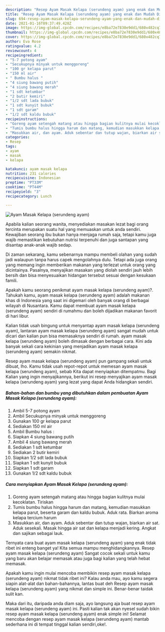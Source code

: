 ```yaml
---
description: "Resep Ayam Masak Kelapa (serundeng ayam) yang enak dan Mudah Dibuat"
title: "Resep Ayam Masak Kelapa (serundeng ayam) yang enak dan Mudah Dibuat"
slug: 694-resep-ayam-masak-kelapa-serundeng-ayam-yang-enak-dan-mudah-dibuat
date: 2021-01-16T09:37:49.428Z
image: https://img-global.cpcdn.com/recipes/e8ba72e7830e9dd1/680x482cq70/ayam-masak-kelapa-serundeng-ayam-foto-resep-utama.jpg
thumbnail: https://img-global.cpcdn.com/recipes/e8ba72e7830e9dd1/680x482cq70/ayam-masak-kelapa-serundeng-ayam-foto-resep-utama.jpg
cover: https://img-global.cpcdn.com/recipes/e8ba72e7830e9dd1/680x482cq70/ayam-masak-kelapa-serundeng-ayam-foto-resep-utama.jpg
author: Eva Rose
ratingvalue: 4.2
reviewcount: 4
recipeingredient:
- "5-7 potong ayam"
- "Secukupnya minyak untuk menggoreng"
- "100 gr kelapa parut"
- "150 ml air"
- " Bumbu halus "
- "4 siung bawang putih"
- "4 siung bawang merah"
- "1 sdt ketumbar"
- "2 butir kemiri"
- "1/2 sdt lada bubuk"
- "1 sdt kunyit bubuk"
- "1 sdt garam"
- "1/2 sdt kaldu bubuk"
recipeinstructions:
- "Goreng ayam setengah matang atau hingga bagian kulitnya mulai kecoklatan. Tiriskan"
- "Tumis bumbu halus hingga harum dan matang, kemudian masukkan kelapa parut, beserta garam dan kaldu bubuk. Aduk rata. Biarkan aroma kelapa tercium harum"
- "Masukkan air, dan ayam. Aduk sebentar dan tutup wajan, biarkan air sat. Aduk sesekali. Masak hingga air sat dan kelapa menjadi kering. Angkat dan sajikan sebagai lauk."
categories:
- Resep
tags:
- ayam
- masak
- kelapa

katakunci: ayam masak kelapa 
nutrition: 231 calories
recipecuisine: Indonesian
preptime: "PT33M"
cooktime: "PT44M"
recipeyield: "3"
recipecategory: Lunch

---
```



![Ayam Masak Kelapa (serundeng ayam)](https://img-global.cpcdn.com/recipes/e8ba72e7830e9dd1/680x482cq70/ayam-masak-kelapa-serundeng-ayam-foto-resep-utama.jpg)

Apabila kalian seorang wanita, menyediakan masakan lezat bagi orang tercinta merupakan suatu hal yang memuaskan untuk anda sendiri. Kewajiban seorang ibu bukan hanya menjaga rumah saja, tetapi kamu juga wajib memastikan kebutuhan nutrisi terpenuhi dan juga santapan yang disantap anak-anak wajib sedap.

Di zaman  sekarang, kamu sebenarnya mampu membeli olahan yang sudah jadi walaupun tanpa harus capek mengolahnya dulu. Tetapi ada juga orang yang memang ingin memberikan makanan yang terlezat untuk orang yang dicintainya. Pasalnya, menyajikan masakan yang diolah sendiri jauh lebih bersih dan bisa menyesuaikan hidangan tersebut sesuai dengan kesukaan famili. 



Apakah kamu seorang penikmat ayam masak kelapa (serundeng ayam)?. Tahukah kamu, ayam masak kelapa (serundeng ayam) adalah makanan khas di Indonesia yang saat ini digemari oleh banyak orang di berbagai wilayah di Nusantara. Kamu dapat membuat ayam masak kelapa (serundeng ayam) sendiri di rumahmu dan boleh dijadikan makanan favorit di hari libur.

Kalian tidak usah bingung untuk menyantap ayam masak kelapa (serundeng ayam), lantaran ayam masak kelapa (serundeng ayam) sangat mudah untuk dicari dan kalian pun bisa memasaknya sendiri di rumah. ayam masak kelapa (serundeng ayam) boleh dimasak dengan berbagai cara. Kini ada banyak sekali cara kekinian yang menjadikan ayam masak kelapa (serundeng ayam) semakin nikmat.

Resep ayam masak kelapa (serundeng ayam) pun gampang sekali untuk dibuat, lho. Kamu tidak usah repot-repot untuk memesan ayam masak kelapa (serundeng ayam), sebab Kita dapat menyiapkan ditempatmu. Bagi Kalian yang ingin menyajikannya, berikut ini resep menyajikan ayam masak kelapa (serundeng ayam) yang lezat yang dapat Anda hidangkan sendiri.

<!--inarticleads1-->

##### Bahan-bahan dan bumbu yang dibutuhkan dalam pembuatan Ayam Masak Kelapa (serundeng ayam):

1. Ambil 5-7 potong ayam
1. Ambil Secukupnya minyak untuk menggoreng
1. Gunakan 100 gr kelapa parut
1. Sediakan 150 ml air
1. Ambil  Bumbu halus :
1. Siapkan 4 siung bawang putih
1. Ambil 4 siung bawang merah
1. Sediakan 1 sdt ketumbar
1. Sediakan 2 butir kemiri
1. Siapkan 1/2 sdt lada bubuk
1. Siapkan 1 sdt kunyit bubuk
1. Siapkan 1 sdt garam
1. Gunakan 1/2 sdt kaldu bubuk




<!--inarticleads2-->

##### Cara menyiapkan Ayam Masak Kelapa (serundeng ayam):

1. Goreng ayam setengah matang atau hingga bagian kulitnya mulai kecoklatan. Tiriskan
1. Tumis bumbu halus hingga harum dan matang, kemudian masukkan kelapa parut, beserta garam dan kaldu bubuk. Aduk rata. Biarkan aroma kelapa tercium harum
1. Masukkan air, dan ayam. Aduk sebentar dan tutup wajan, biarkan air sat. Aduk sesekali. Masak hingga air sat dan kelapa menjadi kering. Angkat dan sajikan sebagai lauk.




Ternyata cara buat ayam masak kelapa (serundeng ayam) yang enak tidak ribet ini enteng banget ya! Kita semua mampu menghidangkannya. Resep ayam masak kelapa (serundeng ayam) Sangat cocok sekali untuk kamu yang baru akan belajar memasak atau juga bagi kalian yang telah hebat memasak.

Apakah kamu ingin mulai mencoba membikin resep ayam masak kelapa (serundeng ayam) nikmat tidak ribet ini? Kalau anda mau, ayo kamu segera siapin alat-alat dan bahan-bahannya, lantas buat deh Resep ayam masak kelapa (serundeng ayam) yang nikmat dan simple ini. Benar-benar taidak sulit kan. 

Maka dari itu, daripada anda diam saja, ayo langsung aja buat resep ayam masak kelapa (serundeng ayam) ini. Pasti kalian tak akan nyesel sudah bikin resep ayam masak kelapa (serundeng ayam) enak simple ini! Selamat mencoba dengan resep ayam masak kelapa (serundeng ayam) mantab sederhana ini di tempat tinggal kalian sendiri,oke!.

